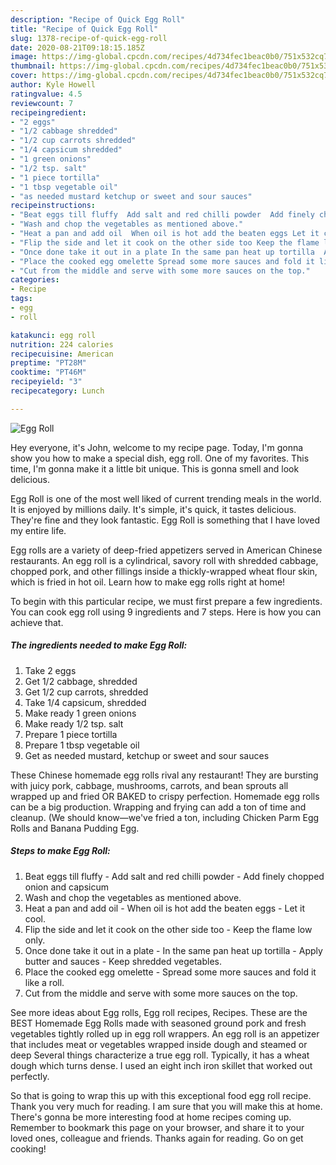 ```yaml
---
description: "Recipe of Quick Egg Roll"
title: "Recipe of Quick Egg Roll"
slug: 1378-recipe-of-quick-egg-roll
date: 2020-08-21T09:18:15.185Z
image: https://img-global.cpcdn.com/recipes/4d734fec1beac0b0/751x532cq70/egg-roll-recipe-main-photo.jpg
thumbnail: https://img-global.cpcdn.com/recipes/4d734fec1beac0b0/751x532cq70/egg-roll-recipe-main-photo.jpg
cover: https://img-global.cpcdn.com/recipes/4d734fec1beac0b0/751x532cq70/egg-roll-recipe-main-photo.jpg
author: Kyle Howell
ratingvalue: 4.5
reviewcount: 7
recipeingredient:
- "2 eggs"
- "1/2 cabbage shredded"
- "1/2 cup carrots shredded"
- "1/4 capsicum shredded"
- "1 green onions"
- "1/2 tsp. salt"
- "1 piece tortilla"
- "1 tbsp vegetable oil"
- "as needed mustard ketchup or sweet and sour sauces"
recipeinstructions:
- "Beat eggs till fluffy  Add salt and red chilli powder  Add finely chopped onion and capsicum"
- "Wash and chop the vegetables as mentioned above."
- "Heat a pan and add oil  When oil is hot add the beaten eggs Let it cool."
- "Flip the side and let it cook on the other side too Keep the flame low only."
- "Once done take it out in a plate In the same pan heat up tortilla  Apply butter and sauces Keep shredded vegetables."
- "Place the cooked egg omelette Spread some more sauces and fold it like a roll."
- "Cut from the middle and serve with some more sauces on the top."
categories:
- Recipe
tags:
- egg
- roll

katakunci: egg roll 
nutrition: 224 calories
recipecuisine: American
preptime: "PT28M"
cooktime: "PT46M"
recipeyield: "3"
recipecategory: Lunch

---
```



![Egg Roll](https://img-global.cpcdn.com/recipes/4d734fec1beac0b0/751x532cq70/egg-roll-recipe-main-photo.jpg)

Hey everyone, it's John, welcome to my recipe page. Today, I'm gonna show you how to make a special dish, egg roll. One of my favorites. This time, I'm gonna make it a little bit unique. This is gonna smell and look delicious.

Egg Roll is one of the most well liked of current trending meals in the world. It is enjoyed by millions daily. It's simple, it's quick, it tastes delicious. They're fine and they look fantastic. Egg Roll is something that I have loved my entire life.

Egg rolls are a variety of deep-fried appetizers served in American Chinese restaurants. An egg roll is a cylindrical, savory roll with shredded cabbage, chopped pork, and other fillings inside a thickly-wrapped wheat flour skin, which is fried in hot oil. Learn how to make egg rolls right at home!


To begin with this particular recipe, we must first prepare a few ingredients. You can cook egg roll using 9 ingredients and 7 steps. Here is how you can achieve that.

<!--inarticleads1-->

##### The ingredients needed to make Egg Roll:

1. Take 2 eggs
1. Get 1/2 cabbage, shredded
1. Get 1/2 cup carrots, shredded
1. Take 1/4 capsicum, shredded
1. Make ready 1 green onions
1. Make ready 1/2 tsp. salt
1. Prepare 1 piece tortilla
1. Prepare 1 tbsp vegetable oil
1. Get as needed mustard, ketchup or sweet and sour sauces


These Chinese homemade egg rolls rival any restaurant! They are bursting with juicy pork, cabbage, mushrooms, carrots, and bean sprouts all wrapped up and fried OR BAKED to crispy perfection. Homemade egg rolls can be a big production. Wrapping and frying can add a ton of time and cleanup. (We should know—we&#39;ve fried a ton, including Chicken Parm Egg Rolls and Banana Pudding Egg. 

<!--inarticleads2-->

##### Steps to make Egg Roll:

1. Beat eggs till fluffy  - Add salt and red chilli powder  - Add finely chopped onion and capsicum
1. Wash and chop the vegetables as mentioned above.
1. Heat a pan and add oil  - When oil is hot add the beaten eggs - Let it cool.
1. Flip the side and let it cook on the other side too - Keep the flame low only.
1. Once done take it out in a plate - In the same pan heat up tortilla  - Apply butter and sauces - Keep shredded vegetables.
1. Place the cooked egg omelette - Spread some more sauces and fold it like a roll.
1. Cut from the middle and serve with some more sauces on the top.


See more ideas about Egg rolls, Egg roll recipes, Recipes. These are the BEST Homemade Egg Rolls made with seasoned ground pork and fresh vegetables tightly rolled up in egg roll wrappers. An egg roll is an appetizer that includes meat or vegetables wrapped inside dough and steamed or deep Several things characterize a true egg roll. Typically, it has a wheat dough which turns dense. I used an eight inch iron skillet that worked out perfectly. 

So that is going to wrap this up with this exceptional food egg roll recipe. Thank you very much for reading. I am sure that you will make this at home. There's gonna be more interesting food at home recipes coming up. Remember to bookmark this page on your browser, and share it to your loved ones, colleague and friends. Thanks again for reading. Go on get cooking!
